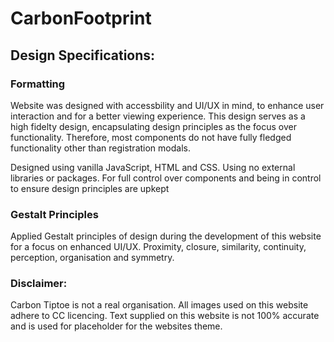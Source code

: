# CarbonFootprint

## Design Specifications:

### Formatting

Website was designed with accessbility and UI/UX in mind, to enhance user interaction and for a better viewing experience.
This design serves as a high fidelty design, encapsulating design principles as the focus over functionality.
Therefore, most components do not have fully fledged functionality other than registration modals.

Designed using vanilla JavaScript, HTML and CSS. Using no external libraries or packages.
For full control over components and being in control to ensure design principles are upkept

### Gestalt Principles

Applied Gestalt principles of design during the development of this website for a focus on enhanced UI/UX.
Proximity, closure, similarity, continuity, perception, organisation and symmetry.

### Disclaimer:

Carbon Tiptoe is not a real organisation.
All images used on this website adhere to CC licencing.
Text supplied on this website is not 100% accurate and is used for placeholder for the websites theme.
